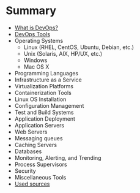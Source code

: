 # Summary

* [What is DevOps?](chapter1.md)
* [DevOps Tools](chapter2.md)
* Operating Systems
	* Linux (RHEL, CentOS, Ubuntu, Debian, etc.) 
	* Unix (Solaris, AIX, HP/UX, etc.)
	* Windows
	* Mac OS X 
* Programming Languages
* Infrastructure as a Service
* Virtualization Platforms
* Containerization Tools
* Linux OS Installation
* Configuration Management
* Test and Build Systems
* Application Deployment
* Application Servers
* Web Servers
* Messaging queues
* Caching Servers
* Databases
* Monitoring, Alerting, and Trending
* Process Supervisors
* Security
* Miscellaneous Tools
* [Used sources](chapter3.md)

